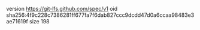 version https://git-lfs.github.com/spec/v1
oid sha256:4f9c228c7386281ff677fa7f6dab827ccc9dcdd47d0a6ccaa98483e3ae71619f
size 198
